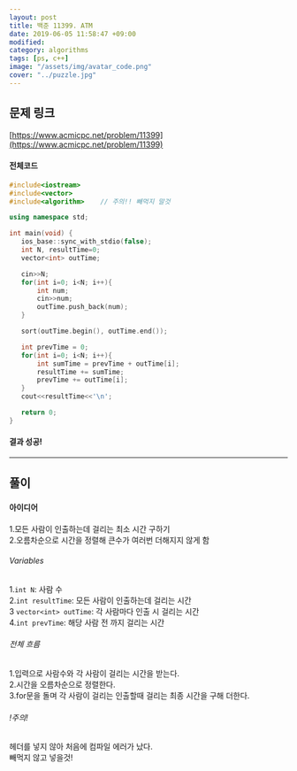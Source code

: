 ```yaml
---
layout: post
title: 백준 11399. ATM
date: 2019-06-05 11:58:47 +09:00
modified: 
category: algorithms
tags: [ps, c++]
image: "/assets/img/avatar_code.png"
cover: "../puzzle.jpg"
---
```


## 문제 링크<br>
 [https://www.acmicpc.net/problem/11399](https://www.acmicpc.net/problem/11399)<br>

#### 전체코드<br>
 ```cpp
#include<iostream>
#include<vector>
#include<algorithm>    // 주의!! 빼먹지 말것

using namespace std;

int main(void) {
    ios_base::sync_with_stdio(false);
    int N, resultTime=0;
    vector<int> outTime;

    cin>>N;
    for(int i=0; i<N; i++){
        int num;
        cin>>num;
        outTime.push_back(num);
    }

    sort(outTime.begin(), outTime.end());

    int prevTime = 0;
    for(int i=0; i<N; i++){
        int sumTime = prevTime + outTime[i];
        resultTime += sumTime;
        prevTime += outTime[i];
    }
    cout<<resultTime<<'\n';

    return 0;
}
 ```

#### 결과 성공!<br>

---

## 풀이<br>

#### 아이디어 <br>
1.모든 사람이 인출하는데 걸리는 최소 시간 구하기<br>
2.오름차순으로 시간을 정렬해 큰수가 여러번 더해지지 않게 함<br>

###### Variables<br>
1.`int N`: 사람 수<br>
2.`int resultTime`: 모든 사람이 인출하는데 걸리는 시간<br>
3 `vector<int> outTime`: 각 사람마다 인출 시 걸리는 시간<br>
4.`int prevTime`: 해당 사람 전 까지 걸리는 시간 

###### 전체 흐름<br>
1.입력으로 사람수와 각 사람이 걸리는 시간을 받는다.<br>
2.시간을 오름차순으로 정렬한다.<br>
3.for문을 돌며 각 사람이 걸리는 인출할때 걸리는 최종 시간을 구해 더한다.<br>

###### !주의!<br>
<algorithms> 헤더를 넣지 않아 처음에 컴파일 에러가 났다.<br>
빼먹지 않고 넣을것!<br>

